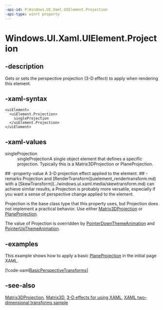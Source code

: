 ```yaml
---
-api-id: P:Windows.UI.Xaml.UIElement.Projection
-api-type: winrt property
---
```


<!-- Property syntax
public Windows.UI.Xaml.Media.Projection Projection { get;  set; }
-->

# Windows.UI.Xaml.UIElement.Projection

## -description
Gets or sets the perspective projection (3-D effect) to apply when rendering this element.



## -xaml-syntax
```xaml
<uiElement>
  <uiElement.Projection>
    singleProjection
  </uiElement.Projection>
</uiElement>
```


## -xaml-values
<dl><dt>singleProjection</dt><dd>singleProjectionA single object element that defines a specific projection. Typically this is a Matrix3DProjection or PlaneProjection.</dd>
</dl>
## -property-value
A 3-D projection effect applied to the element.
## -remarks
Projection and [RenderTransform](uielement_rendertransform.md) with a [SkewTransform](../windows.ui.xaml.media/skewtransform.md) can achieve similar results, a Projection is probably more versatile, especially if you want a sense of perspective change applied to the element.

Projection is the base class type that this property uses, but Projection does not implement a practical behavior. Use either [Matrix3DProjection](../windows.ui.xaml.media/matrix3dprojection.md) or [PlaneProjection](../windows.ui.xaml.media/planeprojection.md).

The value of Projection is overridden by [PointerDownThemeAnimation](../windows.ui.xaml.media.animation/pointerdownthemeanimation.md) and [PointerUpThemeAnimation](../windows.ui.xaml.media.animation/pointerupthemeanimation.md).

## -examples
This example shows how to apply a basic [PlaneProjection](../windows.ui.xaml.media/planeprojection.md) in the initial page XAML.



[!code-xaml[BasicPerspectiveTransforms](../windows.ui.xaml/code/BasicPerspectiveTransforms/csharp/MainPage.xaml#SnippetBasicPerspectiveTransforms)]

## -see-also
[Matrix3DProjection](../windows.ui.xaml.media/matrix3dprojection.md), [Matrix3D](../windows.ui.xaml.media.media3d/matrix3d.md), [3-D effects for  using XAML](/previous-versions/windows/apps/hh700359(v=win.10)), [XAML two-dimensional transforms sample](https://github.com/microsoftarchive/msdn-code-gallery-microsoft/tree/master/Official%20Windows%20Platform%20Sample/Windows%208.1%20Store%20app%20samples/99866-Windows%208.1%20Store%20app%20samples/XAML%20two-dimensional%20transforms%20sample)
